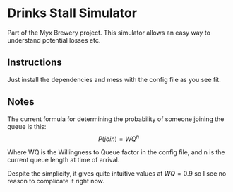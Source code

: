 # Drinks Stall Simulator
Part of the Myx Brewery project. This simulator allows an easy way to understand potential losses etc.

## Instructions
Just install the dependencies and mess with the config file as you see fit.

## Notes
The current formula for determining the probability of someone joining the queue is this:
$$ P(join) = WQ^n $$

Where WQ is the Willingness to Queue factor in the config file, and n is the current queue length at time of arrival.

Despite the simplicity, it gives quite intuitive values at $WQ = 0.9$ so I see no reason to complicate it right now.
